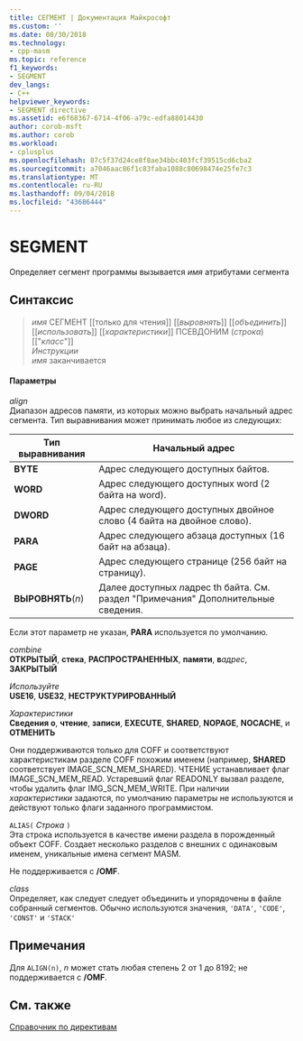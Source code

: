```yaml
---
title: СЕГМЕНТ | Документация Майкрософт
ms.custom: ''
ms.date: 08/30/2018
ms.technology:
- cpp-masm
ms.topic: reference
f1_keywords:
- SEGMENT
dev_langs:
- C++
helpviewer_keywords:
- SEGMENT directive
ms.assetid: e6f68367-6714-4f06-a79c-edfa88014430
author: corob-msft
ms.author: corob
ms.workload:
- cplusplus
ms.openlocfilehash: 87c5f37d24ce8f8ae34bbc403fcf39515cd6cba2
ms.sourcegitcommit: a7046aac86f1c83faba1088c80698474e25fe7c3
ms.translationtype: MT
ms.contentlocale: ru-RU
ms.lasthandoff: 09/04/2018
ms.locfileid: "43686444"
---
```

# <a name="segment"></a>SEGMENT

Определяет сегмент программы вызывается *имя* атрибутами сегмента

## <a name="syntax"></a>Синтаксис

> *имя* СЕГМЕНТ [[только для чтения]] [[*выровнять*]] [[*объединить*]] [[*использовать*]] [[*характеристики*]] ПСЕВДОНИМ (*строка*) [["*класс*"]]<br/>
> *Инструкции*<br/>
> *имя* заканчивается

#### <a name="parameters"></a>Параметры

*align*<br/>
Диапазон адресов памяти, из которых можно выбрать начальный адрес сегмента. Тип выравнивания может принимать любое из следующих:

|Тип выравнивания|Начальный адрес|
|----------------|----------------------|
|**BYTE**|Адрес следующего доступных байтов.|
|**WORD**|Адрес следующего доступных word (2 байта на word).|
|**DWORD**|Адрес следующего доступных двойное слово (4 байта на двойное слово).|
|**PARA**|Адрес следующего абзаца доступных (16 байт на абзаца).|
|**PAGE**|Адрес следующего странице (256 байт на страницу).|
|**ВЫРОВНЯТЬ**(*n*)|Далее доступных *n*адрес th байта. См. раздел "Примечания" Дополнительные сведения.|

Если этот параметр не указан, **PARA** используется по умолчанию.

*combine*<br/>
**ОТКРЫТЫЙ**, **стека**, **РАСПРОСТРАНЕННЫХ**, **памяти**, **в**<em>адрес</em>, **ЗАКРЫТЫЙ**

*Используйте*<br/>
**USE16**, **USE32**, **НЕСТРУКТУРИРОВАННЫЙ**

*Характеристики*<br/>
**Сведения о**, **чтение**, **записи**, **EXECUTE**, **SHARED**, **NOPAGE**, **NOCACHE**, и **ОТМЕНИТЬ**

Они поддерживаются только для COFF и соответствуют характеристикам разделе COFF похожим именем (например, **SHARED** соответствует IMAGE_SCN_MEM_SHARED). ЧТЕНИЕ устанавливает флаг IMAGE_SCN_MEM_READ. Устаревший флаг READONLY вызвал разделе, чтобы удалить флаг IMG_SCN_MEM_WRITE. При наличии *характеристики* задаются, по умолчанию параметры не используются и действуют только флаги заданного программистом.

`ALIAS(` *Строка* `)`<br/>
Эта строка используется в качестве имени раздела в порожденный объект COFF.  Создает несколько разделов с внешних с одинаковым именем, уникальные имена сегмент MASM.

Не поддерживается с **/OMF**.

*class*<br/>
Определяет, как следует следует объединить и упорядочены в файле собранный сегментов. Обычно используются значения, `'DATA'`, `'CODE'`, `'CONST'` и `'STACK'`

## <a name="remarks"></a>Примечания

Для `ALIGN(n)`, *n* может стать любая степень 2 от 1 до 8192; не поддерживается с **/OMF**.

## <a name="see-also"></a>См. также

[Справочник по директивам](../../assembler/masm/directives-reference.md)<br/>